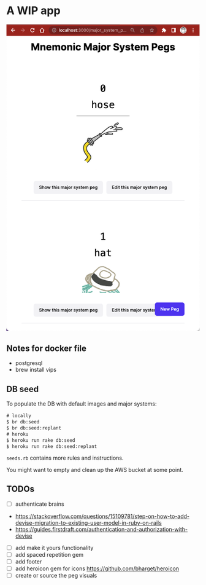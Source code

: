 # A WIP app

![WIP screenshot](docs/WIP-screenshot.png)

## Notes for docker file

* postgresql
* brew install vips

## DB seed

To populate the DB with default images and major systems:

```shell
# locally
$ br db:seed
$ br db:seed:replant
# heroku
$ heroku run rake db:seed
$ heroku run rake db:seed:replant
```

`seeds.rb` contains more rules and instructions.

You might want to empty and clean up the AWS bucket at some point.

## TODOs

- [ ] authenticate brains
- https://stackoverflow.com/questions/15109781/step-on-how-to-add-devise-migration-to-existing-user-model-in-ruby-on-rails
- https://guides.firstdraft.com/authentication-and-authorization-with-devise
- [ ] add make it yours functionality
- [ ] add spaced repetition gem
- [ ] add footer
- [ ] add heroicon gem for icons https://github.com/bharget/heroicon
- [ ] create or source the peg visuals

